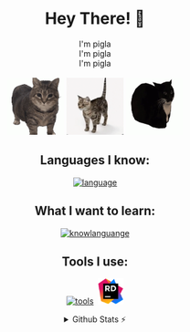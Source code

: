  <div align="center">
<h1 align="center"> Hey There! 👋 </h1>
<p align="center">
  I'm pigla  <br> 
  I'm pigla  <br>
  I'm pigla  <br><br>
  <img src="./src/cat-spin.gif" width="100px"/>
  <img src="./src/cat-spin1.gif" width="100px"/>
  <img src="./src/maxwell-cat.gif" width="100px" height="100px"/>
  <!--MORE CAT PHOTOS!!!!!!!!!!!!!!!!!!!!!!!-->
</p>
  
## Languages I know:
[![language](https://skillicons.dev/icons?i=html,css,js,cs)](https://skillicons.dev)

## What I want to learn:
[![knowlanguange](https://skillicons.dev/icons?i=ts,py,bootstrap,tailwind)](https://skillicons.dev)

## Tools I use:
[![tools](https://skillicons.dev/icons?i=vscode,visualstudio)](https://skillicons.dev) &nbsp;<img src="./src/JetBrains_Rider_Icon.svg.png" height="45px"/>
  
<details>
  <summary> Github Stats ⚡</summary>

  <a href="#">![pigluz's wakatime stats](https://github-readme-stats.vercel.app/api/wakatime?username=pigluz&layout=compact&theme=transparent&langs_count=6)
  <a href="#">![Top Langs](https://github-readme-stats-git-master-pigluz.vercel.app/api/top-langs/?username=pigluz&layout=compact&theme=transparent&card_width=450)
    
</details>
</div>
